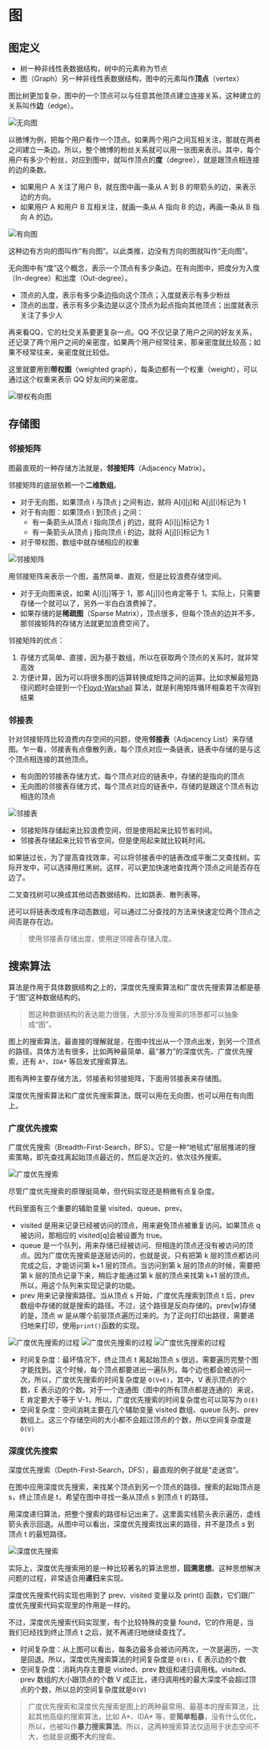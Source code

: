 # 图

## 图定义

- 树一种非线性表数据结构，树中的元素称为节点
- 图（Graph）另一种非线性表数据结构，图中的元素叫作**顶点**（vertex）

图比树更加复杂，图中的一个顶点可以与任意其他顶点建立连接关系，这种建立的关系叫作**边**（edge）。

![无向图](/images/df85dc345a9726cab0338e68982fd1af.jpg)

以微博为例，把每个用户看作一个顶点。如果两个用户之间互相关注，那就在两者之间建立一条边。所以，整个微博的粉丝关系就可以用一张图来表示。其中，每个用户有多少个粉丝，对应到图中，就叫作顶点的**度**（degree），就是跟顶点相连接的边的条数。

- 如果用户 A 关注了用户 B，就在图中画一条从 A 到 B 的带箭头的边，来表示边的方向。
- 如果用户 A 和用户 B 互相关注，就画一条从 A 指向 B 的边，再画一条从 B 指向 A 的边。

![有向图](/images/c31759a37d8a8719841f347bd479b796.jpg)

这种边有方向的图叫作“有向图”。以此类推，边没有方向的图就叫作“无向图”。

无向图中有“度”这个概念，表示一个顶点有多少条边。在有向图中，把度分为入度（In-degree）和出度（Out-degree）。

- 顶点的入度，表示有多少条边指向这个顶点；入度就表示有多少粉丝
- 顶点的出度，表示有多少条边是以这个顶点为起点指向其他顶点；出度就表示关注了多少人

再来看QQ，它的社交关系要更复杂一点。QQ 不仅记录了用户之间的好友关系，还记录了两个用户之间的亲密度，如果两个用户经常往来，那亲密度就比较高；如果不经常往来，亲密度就比较低。

这里就要用到**带权图**（weighted graph），每条边都有一个权重（weight），可以通过这个权重来表示 QQ 好友间的亲密度。

![带权有向图](/images/55d7e4806dc47950ae098d959b03ace8.jpg)

## 存储图

### 邻接矩阵

图最直观的一种存储方法就是，**邻接矩阵**（Adjacency Matrix）。

邻接矩阵的底层依赖一个**二维数组**。

- 对于无向图，如果顶点 i 与顶点 j 之间有边，就将 A[i][j]和 A[j][i]标记为 1
- 对于有向图：如果顶点 i 到顶点 j 之间：
  - 有一条箭头从顶点 i 指向顶点 j 的边，就将 A[i][j]标记为 1
  - 有一条箭头从顶点 j 指向顶点 i 的边，就将 A[j][i]标记为 1
- 对于带权图，数组中就存储相应的权重

![邻接矩阵](/images/625e7493b5470e774b5aa91fb4fdb9d2.jpg)

用邻接矩阵来表示一个图，虽然简单、直观，但是比较浪费存储空间。

- 对于无向图来说，如果 A[i][j]等于 1，那 A[j][i]也肯定等于 1。实际上，只需要存储一个就可以了，另外一半白白浪费掉了。
- 如果存储的是**稀疏图**（Sparse Matrix），顶点很多，但每个顶点的边并不多，那邻接矩阵的存储方法就更加浪费空间了。

邻接矩阵的优点：

1. 存储方式简单、直接，因为基于数组，所以在获取两个顶点的关系时，就非常高效
2. 方便计算，因为可以将很多图的运算转换成矩阵之间的运算。比如求解最短路径问题时会提到一个[Floyd-Warshall](https://zh.wikipedia.org/wiki/Floyd-Warshall%E7%AE%97%E6%B3%95) 算法，就是利用矩阵循环相乘若干次得到结果

### 邻接表

针对邻接矩阵比较浪费内存空间的问题，使用**邻接表**（Adjacency List）来存储图。乍一看，邻接表有点像散列表，每个顶点对应一条链表，链表中存储的是与这个顶点相连接的其他顶点。

- 有向图的邻接表存储方式，每个顶点对应的链表中，存储的是指向的顶点
- 无向图的邻接表存储方式，每个顶点对应的链表中，存储的是跟这个顶点有边相连的顶点

![邻接表](/images/039bc254b97bd11670cdc4bf2a8e1394.jpg)

- 邻接矩阵存储起来比较浪费空间，但是使用起来比较节省时间。
- 邻接表存储起来比较节省空间，但是使用起来就比较耗时间。

如果链过长，为了提高查找效率，可以将邻接表中的链表改成平衡二叉查找树。实际开发中，可以选择用红黑树。这样，可以更加快速地查找两个顶点之间是否存在边了。

二叉查找树可以换成其他动态数据结构，比如跳表、散列表等。

还可以将链表改成有序动态数组，可以通过二分查找的方法来快速定位两个顶点之间否是存在边。

> 使用邻接表存储出度，使用逆邻接表存储入度。

## 搜索算法

算法是作用于具体数据结构之上的，深度优先搜索算法和广度优先搜索算法都是基于“图”这种数据结构的。

> 图这种数据结构的表达能力很强，大部分涉及搜索的场景都可以抽象成“图”。

图上的搜索算法，最直接的理解就是，在图中找出从一个顶点出发，到另一个顶点的路径。具体方法有很多，比如两种最简单、最“暴力”的深度优先、广度优先搜索，还有 `A*`、`IDA*` 等启发式搜索算法。

图有两种主要存储方法，邻接表和邻接矩阵，下面用邻接表来存储图。

深度优先搜索算法和广度优先搜索算法，既可以用在无向图，也可以用在有向图上。

### 广度优先搜索

广度优先搜索（Breadth-First-Search，BFS）。它是一种“地毯式”层层推进的搜索策略，即先查找离起始顶点最近的，然后是次近的，依次往外搜索。

![广度优先搜索](/images/002e9e54fb0d4dbf5462226d946fa1ea.jpg)

尽管广度优先搜索的原理挺简单，但代码实现还是稍微有点复杂度。

代码里面有三个重要的辅助变量 visited、queue、prev。

- visited 是用来记录已经被访问的顶点，用来避免顶点被重复访问。如果顶点 q 被访问，那相应的 visited[q]会被设置为 true。
- queue 是一个队列，用来存储已经被访问、但相连的顶点还没有被访问的顶点。因为广度优先搜索是逐层访问的，也就是说，只有把第 k 层的顶点都访问完成之后，才能访问第 k+1 层的顶点。当访问到第 k 层的顶点的时候，需要把第 k 层的顶点记录下来，稍后才能通过第 k 层的顶点来找第 k+1 层的顶点。所以，用这个队列来实现记录的功能。
- prev 用来记录搜索路径。当从顶点 s 开始，广度优先搜索到顶点 t 后，prev 数组中存储的就是搜索的路径。不过，这个路径是反向存储的。prev[w]存储的是，顶点 w 是从哪个前驱顶点遍历过来的。为了正向打印出路径，需要递归地来打印，使用`print()`函数的实现。

![广度优先搜索的过程](/images/4fea8c4505b342cfaf8cb0a93a65503a.jpg)
![广度优先搜索的过程](/images/ea00f376d445225a304de4531dd82723.jpg)
![广度优先搜索的过程](/images/4cd192d4c220cc9ac8049fd3547dba39.jpg)

- 时间复杂度：最坏情况下，终止顶点 t 离起始顶点 s 很远，需要遍历完整个图才能找到。这个时候，每个顶点都要进出一遍队列，每个边也都会被访问一次，所以，广度优先搜索的时间复杂度是 `O(V+E)`，其中，V 表示顶点的个数，E 表示边的个数。对于一个连通图（图中的所有顶点都是连通的）来说，E 肯定要大于等于 V-1，所以，广度优先搜索的时间复杂度也可以简写为 `O(E)`
- 空间复杂度：空间消耗主要在几个辅助变量 visited 数组、queue 队列、prev 数组上。这三个存储空间的大小都不会超过顶点的个数，所以空间复杂度是 `O(V)`

### 深度优先搜索

深度优先搜索（Depth-First-Search，DFS），最直观的例子就是“走迷宫”。

在图中应用深度优先搜索，来找某个顶点到另一个顶点的路径。搜索的起始顶点是 s，终止顶点是 t，希望在图中寻找一条从顶点 s 到顶点 t 的路径。

用深度递归算法，把整个搜索的路径标记出来了。这里面实线箭头表示遍历，虚线箭头表示回退。从图中可以看出，深度优先搜索找出来的路径，并不是顶点 s 到顶点 t 的最短路径。

![深度优先搜索](/images/8778201ce6ff7037c0b3f26b83efba85.jpg)

实际上，深度优先搜索用的是一种比较著名的算法思想，**回溯思想**。这种思想解决问题的过程，非常适合用**递归**来实现。

深度优先搜索代码实现也用到了 prev、visited 变量以及 print() 函数，它们跟广度优先搜索代码实现里的作用是一样的。

不过，深度优先搜索代码实现里，有个比较特殊的变量 found，它的作用是，当我们已经找到终止顶点 t 之后，就不再递归地继续查找了。

- 时间复杂度：从上图可以看出，每条边最多会被访问两次，一次是遍历，一次是回退。所以，深度优先搜索算法的时间复杂度是 `O(E)`，E 表示边的个数
- 空间复杂度：消耗内存主要是 visited、prev 数组和递归调用栈。visited、prev 数组的大小跟顶点的个数 V 成正比，递归调用栈的最大深度不会超过顶点的个数，所以总的空间复杂度就是`O(V)`

> 广度优先搜索和深度优先搜索是图上的两种最常用、最基本的搜索算法，比起其他高级的搜索算法，比如 A*、IDA* 等，要**简单粗暴**，没有什么优化，所以，也被叫作**暴力搜索算法**。所以，这两种搜索算法仅适用于状态空间不大，也就是说**图不大**的搜索。
